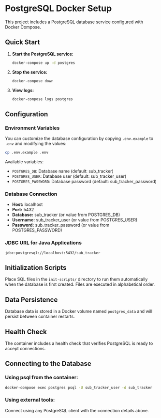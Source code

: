 # PostgreSQL Docker Setup

This project includes a PostgreSQL database service configured with Docker Compose.

## Quick Start

1. **Start the PostgreSQL service:**
   ```bash
   docker-compose up -d postgres
   ```

2. **Stop the service:**
   ```bash
   docker-compose down
   ```

3. **View logs:**
   ```bash
   docker-compose logs postgres
   ```

## Configuration

### Environment Variables

You can customize the database configuration by copying `.env.example` to `.env` and modifying the values:

```bash
cp .env.example .env
```

Available variables:
- `POSTGRES_DB`: Database name (default: sub_tracker)
- `POSTGRES_USER`: Database user (default: sub_tracker_user)
- `POSTGRES_PASSWORD`: Database password (default: sub_tracker_password)

### Database Connection

- **Host:** localhost
- **Port:** 5432
- **Database:** sub_tracker (or value from POSTGRES_DB)
- **Username:** sub_tracker_user (or value from POSTGRES_USER)
- **Password:** sub_tracker_password (or value from POSTGRES_PASSWORD)

### JDBC URL for Java Applications

```
jdbc:postgresql://localhost:5432/sub_tracker
```

## Initialization Scripts

Place SQL files in the `init-scripts/` directory to run them automatically when the database is first created. Files are executed in alphabetical order.

## Data Persistence

Database data is stored in a Docker volume named `postgres_data` and will persist between container restarts.

## Health Check

The container includes a health check that verifies PostgreSQL is ready to accept connections.

## Connecting to the Database

### Using psql from the container:
```bash
docker-compose exec postgres psql -U sub_tracker_user -d sub_tracker
```

### Using external tools:
Connect using any PostgreSQL client with the connection details above.

